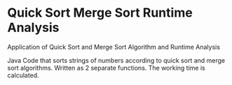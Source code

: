 # Quick Sort Merge Sort Runtime Analysis
Application of Quick Sort and Merge Sort Algorithm and Runtime Analysis


Java Code that sorts strings of numbers according to quick sort and merge sort algorithms. 
Written as 2 separate functions. 
The working time is calculated.
